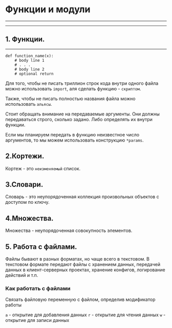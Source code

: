 # Функции и модули
---
---
## 1. Функции.
---
```
def function_name(x):
    # body line 1
    # . . .
    # body line 2
    # optional return 
```

Для того, чтобы не писать триллион строк кода внутри одного файла можно использовать `import`, аля сделать функцию - `скриптом`.

Также, чтобы не писать полностью названия файла можно использовать `альясы`.

Стоит обращать внимание на передаваемые аргументы. Они должны передаваться строго, сколько задано.
Либо определять их внутри функции.

Если мы планируем передать в функцию неизвестное число аргументов, то мы можем использовать конструкцию `*params`.

## 2.Кортежи.

Кортеж - это `неизменяемый` список.

## 3.Словари.

Словарь - это неупорядоченная коллекция произвольных объектов с доступом по ключу.

## 4.Множества.

Множества - неупорядоченная совокупность элементов.

## 5. Работа с файлами.

Файлы бывают в разных форматах, но чаще всего в текстовом.
В текстовом формате передают файлы с хранением данных, передачей данных в клиент-серверных проектах, хранение конфигов, логирование действий и т.п.

### Как работать с файлами

Связать файловую переменную с файлом, определив модификатор работы

`a` - открытие для добавления данных
`r` - открытие для чтения данных
`w` - открытие для записи данных